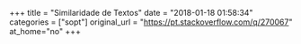 +++
title = "Similaridade de Textos"
date = "2018-01-18 01:58:34"
categories = ["sopt"]
original_url = "https://pt.stackoverflow.com/q/270067"
at_home="no"
+++

